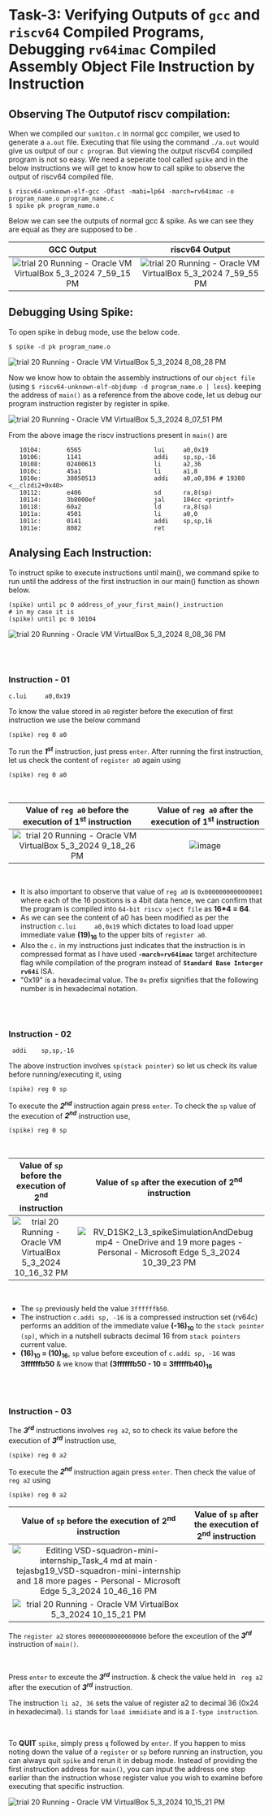 
# Task-3: Verifying Outputs of `gcc` and `riscv64` Compiled Programs, Debugging `rv64imac` Compiled Assembly Object File Instruction by Instruction


## Observing The Outputof riscv compilation:


When we compiled our `sum1ton.c` in normal gcc compiler, we used to generate a `a.out` file. Executing that file using the command `./a.out` would give us output of our `c program`. But viewing the output riscv64 compiled program is not so easy. We need a seperate tool called `spike` and in the below instructions we will get to know how to call spike to observe the output of riscv64 compiled file. 


```
$ riscv64-unknown-elf-gcc -Ofast -mabi=lp64 -march=rv64imac -o program_name.o program_name.c
$ spike pk program_name.o
```
Below we can see the outputs of normal gcc & spike. As we can see they are equal as they are supposed to be .


|  GCC Output             |  riscv64 Output  |
|:-------------------------:|:-------------------------:|
| ![trial 20  Running  - Oracle VM VirtualBox 5_3_2024 7_59_15 PM](https://github.com/tejasbg19/VSD-squadron-mini-internship/assets/163899793/35fc49e2-dbef-4140-a868-e729b8ec12a5) |  ![trial 20  Running  - Oracle VM VirtualBox 5_3_2024 7_59_55 PM](https://github.com/tejasbg19/VSD-squadron-mini-internship/assets/163899793/27cb2bd6-f8c6-4f0a-9282-3ff428be3012)|



## Debugging Using Spike:

To open spike in debug mode, use the below code.

```
$ spike -d pk program_name.o
```

![trial 20  Running  - Oracle VM VirtualBox 5_3_2024 8_08_28 PM](https://github.com/tejasbg19/VSD-squadron-mini-internship/assets/163899793/04f83cc3-c502-4e62-8af8-dbe375563d26)

 



Now we know how to obtain the assembly instructions of our `object file` 
(using `$ riscv64-unknown-elf-objdump -d program_name.o | less`). keeping the address of `main()` as a reference from the above code, let us debug our program instruction register by register in spike. 


![trial 20  Running  - Oracle VM VirtualBox 5_3_2024 8_07_51 PM](https://github.com/tejasbg19/VSD-squadron-mini-internship/assets/163899793/57c21472-ab4d-46ad-8c46-0de7c6305e7d)



From the above image the riscv instructions present in `main()` are 

```
   10104:       6565                    lui     a0,0x19
   10106:       1141                    addi    sp,sp,-16
   10108:       02400613                li      a2,36
   1010c:       45a1                    li      a1,8
   1010e:       38050513                addi    a0,a0,896 # 19380 <__clzdi2+0x40>
   10112:       e406                    sd      ra,8(sp)
   10114:       3b8000ef                jal     104cc <printf>
   10118:       60a2                    ld      ra,8(sp)
   1011a:       4501                    li      a0,0
   1011c:       0141                    addi    sp,sp,16
   1011e:       8082                    ret
```

## Analysing Each Instruction:


To instruct spike to execute instructions until main(), we command spike to run until the address of the first instruction in our main() function as shown below.


```
(spike) until pc 0 address_of_your_first_main()_instruction
# in my case it is 
(spike) until pc 0 10104
```
![trial 20  Running  - Oracle VM VirtualBox 5_3_2024 8_08_36 PM](https://github.com/tejasbg19/VSD-squadron-mini-internship/assets/163899793/9f62de1b-ad6f-4a80-998f-b3fbb90fed66)

<br>
<br>
 
 ### Instruction - 01


```
c.lui     a0,0x19
```

To know the value stored in `a0` register before the execution of first instruction we use the below command 

```
(spike) reg 0 a0
```

To run the ***1<sup>st</sup>*** instruction, just press `enter`. After running the first instruction, let us check the content of `register a0` again using 

```
(spike) reg 0 a0
```
<br>

|  Value of `reg a0` before the execution of 1<sup>st</sup> instruction   |  Value of `reg a0` after the execution of 1<sup>st</sup> instruction  |
|:-------------------------:|:-------------------------:|
| ![trial 20  Running  - Oracle VM VirtualBox 5_3_2024 9_18_26 PM](https://github.com/tejasbg19/VSD-squadron-mini-internship/assets/163899793/f0911bb3-0c9e-4a62-ac4b-e4a8c3903bd5) | ![image](https://github.com/tejasbg19/VSD-squadron-mini-internship/assets/163899793/8b5bdeb4-1a5b-4a81-9a2a-e3aff931e0a2)|

<br>

- It is also important to observe that value of `reg a0` is `0x0000000000000001` where each of the 16 positions is a 4bit data hence, we can confirm that the program is compiled into `64-bit riscv oject file` as **16*4 = 64**.
- As we can see the content of a0 has been modified as per the instruction `c.lui     a0,0x19` which dictates to load load upper immediate value **(19)<sub>16</sub>** to the upper bits of `register a0`.
- Also the `c.` in my instructions just indicates that the instruction is in  compressed format as I have used **`-march=rv64imac`** target architecture flag while compilation of the program instead of **`Standard Base Interger `** **`rv64i`** ISA.
- "0x19" is a hexadecimal value. The `0x` prefix signifies that the following number is in hexadecimal notation.

<br>
<br>

### Instruction - 02


```
 addi    sp,sp,-16
```

The above instruction involves `sp(stack pointer)` so let us check its value before running/executing it, using 

```
(spike) reg 0 sp
```

To execute the ***2<sup>nd</sup>*** instruction again press `enter`. To check the `sp` value of the execution of ***2<sup>nd</sup>*** instruction use,

```
(spike) reg 0 sp
```

<br>

|  Value of `sp` before the execution of 2<sup>nd</sup> instruction   |  Value of `sp` after the execution of 2<sup>nd</sup> instruction  |
|:-------------------------:|:-------------------------:|
| ![trial 20  Running  - Oracle VM VirtualBox 5_3_2024 10_16_32 PM](https://github.com/tejasbg19/VSD-squadron-mini-internship/assets/163899793/eaacb1e6-fd49-4617-9a87-d7f8983daebe) |![RV_D1SK2_L3_spikeSimulationAndDebug mp4 - OneDrive and 19 more pages - Personal - Microsoft​ Edge 5_3_2024 10_39_23 PM](https://github.com/tejasbg19/VSD-squadron-mini-internship/assets/163899793/a48e86e2-31d3-4ba8-add3-6762ebb37f93)|

<br>

- The `sp` previously held the value `3ffffffb50`.
- The instruction `c.addi sp, -16` is a compressed instruction set (rv64c) performs an addition of the immediate value **(-16)<sub>10</sub>** to the `stack pointer (sp)`, which in a nutshell subracts decimal 16 from `stack pointers` current value. 
- **(16)<sub>10</sub> = (10)<sub>16</sub>**, `sp` value before exceution of `c.addi sp, -16` was **3ffffffb50** & we know that **(3ffffffb50 - 10 = 3ffffffb40)<sub>16</sub>**
<br>
<br>

### Instruction - 03


The  ***3<sup>rd</sup>*** instructions involves `reg a2`, so to check its value before the execution of ***3<sup>rd</sup>*** instruction use,

```
(spike) reg 0 a2
```
To execute the ***2<sup>nd</sup>*** instruction again press `enter`. Then check the value of `reg a2` using 

```
(spike) reg 0 a2
```

|  Value of `sp` before the execution of 2<sup>nd</sup> instruction   |  Value of `sp` after the execution of 2<sup>nd</sup> instruction  |
|:-------------------------:|:-------------------------:|
| ![Editing VSD-squadron-mini-internship_Task_4 md at main · tejasbg19_VSD-squadron-mini-internship and 18 more pages - Personal - Microsoft​ Edge 5_3_2024 10_46_16 PM](https://github.com/tejasbg19/VSD-squadron-mini-internship/assets/163899793/2d23f473-8cad-4dca-a843-a7e46d0508c6)
|![trial 20  Running  - Oracle VM VirtualBox 5_3_2024 10_15_21 PM](https://github.com/tejasbg19/VSD-squadron-mini-internship/assets/163899793/9afb6df2-5308-416c-95cc-7c65dc710c62)|


The `register a2` stores `0000000000000000` before the exceution of the ***3<sup>rd</sup>*** instruction of `main()`.

<br>

Press `enter` to exceute the  ***3<sup>rd</sup>*** instruction. & check the value held in ` reg a2` after the execution of ***3<sup>rd</sup>*** instruction.



The instruction `li a2, 36` sets the value of register a2 to decimal 36 (0x24 in hexadecimal). `li` stands for `load immidiate` and is a `I-type instruction`. 






<br> 

To **QUIT** `spike`, simply press `q` followed by `enter`. If you happen to miss noting down the value of a `register` or `sp` before running an instruction, you can always quit `spike` and rerun it in debug mode. Instead of providing the first instruction address for `main()`, you can input the address one step earlier than the instruction whose register value you wish to examine before executing that specific instruction.

![trial 20  Running  - Oracle VM VirtualBox 5_3_2024 10_15_21 PM](https://github.com/tejasbg19/VSD-squadron-mini-internship/assets/163899793/5e879eb4-8321-4e81-aecc-83eb48487b20)


<br>


